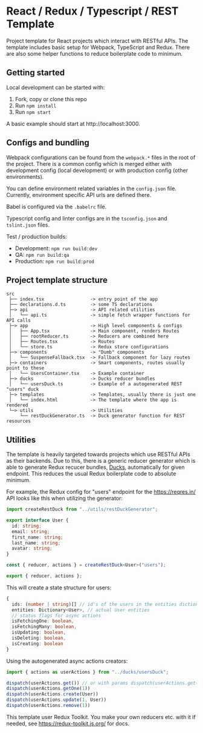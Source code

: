 # React / Redux / Typescript / REST Template

Project template for React projects which interact with RESTful APIs. The template includes basic setup for Webpack, TypeScript and Redux. There are also some helper functions to reduce boilerplate code to minimum.

## Getting started

Local development can be started with:

1. Fork, copy or clone this repo
2. Run `npm install`
3. Run `npm start`

A basic example should start at http://localhost:3000.

## Configs and bundling

Webpack configurations can be found from the `webpack.*` files in the root of the project. There is a common config which is merged either with development config (local development) or with production config (other environments).

You can define environment related variables in the `config.json` file. Currently, environment specific API urls are defined there.

Babel is configured via the `.babelrc` file.

Typescript config and linter configs are in the `tsconfig.json` and `tslint.json` files.

Test / production builds:

- Development: `npm run build:dev`
- QA: `npm run build:qa`
- Production: `npm run build:prod`

## Project template structure

```
src
 ├── index.tsx                 -> entry point of the app
 ├── declarations.d.ts         -> some TS declarations
 ├─> api                       -> API related utilities
 │   └── api.ts                -> simple fetch wrapper functions for API calls
 ├─> app                       -> High level components & configs
 │   ├── App.tsx               -> Main component, renders Routes
 │   ├── rootReducer.ts        -> Reducers are combined here
 │   ├── Routes.tsx            -> Routes
 │   └── store.ts              -> Redux store configurations
 ├─> components                -> "Dumb" components
 │   └── SuspenseFallback.tsx  -> Fallback component for lazy routes
 ├─> containers                -> Smart components, routes usually point to these
 │   └── UsersContainer.tsx    -> Example container
 ├─> ducks                     -> Ducks reducer bundles
 │   └── usersDuck.ts          -> Example of a autogenerated REST "users" duck
 ├─> templates                 -> Templates, usually there is just one
 │   └── index.html            -> The template where the app is rendered
 └─> utils                     -> Utilities
     └── restDuckGenerator.ts  -> Duck generator function for REST resources
```

## Utilities

The template is heavily targeted towards projects which use RESTful APIs as their backends. Due to this, there is a generic reducer generator which is able to generate Redux recucer bundles, [Ducks](https://github.com/erikras/ducks-modular-redux), automatically for given endpoint. This reduces the usual Redux boilerplate code to absolute minimum. 

For example, the Redux config for "users" endpoint for the https://reqres.in/ API looks like this when utilizing the generator:

```Typescript
import createRestDuck from "../utils/restDuckGenerator";

export interface User {
  id: string;
  email: string;
  first_name: string;
  last_name: string;
  avatar: string;
}

const { reducer, actions } = createRestDuck<User>("users");

export { reducer, actions };
```

This will create a state structure for users:

```TypeScript
{
  ids: (number | string)[] // id's of the users in the entities dictionary
  entities: Dictionary<User>, // actual User entities
  // status flags for async actions
  isFetchingOne: boolean,
  isFetchingMany: boolean,
  isUpdating: boolean,
  isDeleting: boolean,
  isCreating: boolean
}
```

Using the autogenerated async actions creators:

```Typescript
import { actions as userActions } from "../ducks/usersDuck";

dispatch(userActions.get()) // or with params dispatch(userActions.get("queryParam=value"))
dispatch(userActions.getOne(1))
dispatch(userActions.create(User))
dispatch(userActions.update(1, User))
dispatch(userActions.remove(1))
```

This template user Redux Toolkit. You make your own reducers etc. with it if needed, see https://redux-toolkit.js.org/ for docs.
